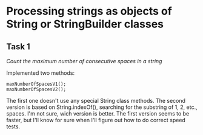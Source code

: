 Processing strings as objects of String or StringBuilder classes
=====

Task 1
------

*Count the maximum number of consecutive spaces in a string*

Implemented two methods:

	maxNumberOfSpacesV1();
	maxNumberOfSpacesV2();

The first one doesn't use any special String class methods. The second version is based on String.indexOf(), searching for the substring of 1, 2, etc., spaces. I'm not sure, wich version is better. The first version seems to be faster, but I'll know for sure when I'll figure out how to do correct speed tests.

